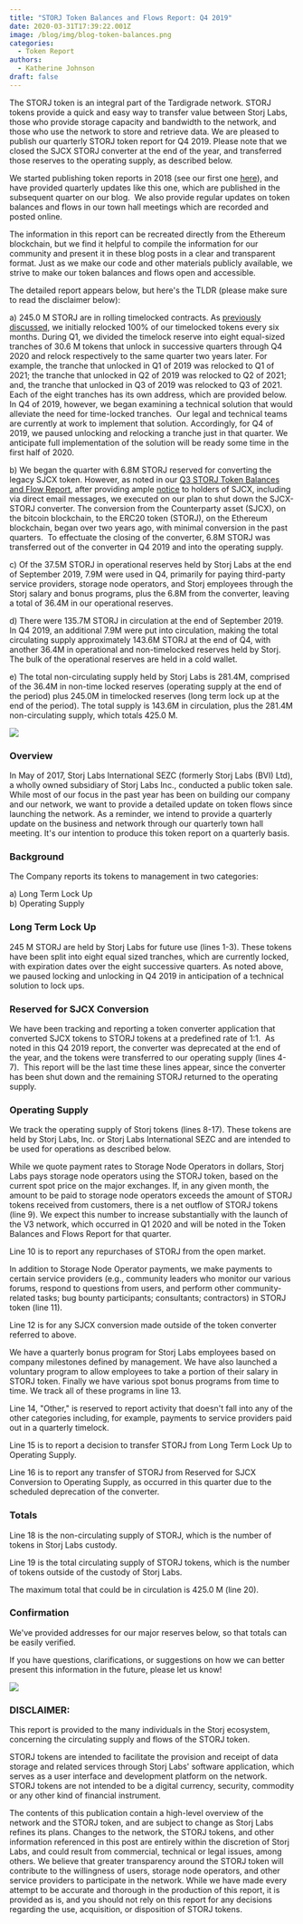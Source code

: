 ```yaml
---
title: "STORJ Token Balances and Flows Report: Q4 2019"
date: 2020-03-31T17:39:22.001Z
image: /blog/img/blog-token-balances.png
categories:
  - Token Report
authors:
  - Katherine Johnson
draft: false
---
```

The STORJ token is an integral part of the Tardigrade network. STORJ tokens provide a quick and easy way to transfer value between Storj Labs, those who provide storage capacity and bandwidth to the network, and those who use the network to store and retrieve data. We are pleased to publish our quarterly STORJ token report for Q4 2019. Please note that we closed the SJCX STORJ converter at the end of the year, and transferred those reserves to the operating supply, as described below.

We started publishing token reports in 2018 (see our first one [here](https://storj.io/blog/2018/12/storj-token-balances-and-flows-report-nov.-30-2018/)), and have provided quarterly updates like this one, which are published in the subsequent quarter on our blog.  We also provide regular updates on token balances and flows in our town hall meetings which are recorded and posted online. 

The information in this report can be recreated directly from the Ethereum blockchain, but we find it helpful to compile the information for our community and present it in these blog posts in a clear and transparent format. Just as we make our code and other materials publicly available, we strive to make our token balances and flows open and accessible.

The detailed report appears below, but here's the TLDR (please make sure to read the disclaimer below): 

a) 245.0 M STORJ are in rolling timelocked contracts. As [previously discussed](https://storj.io/blog/2018/12/using-timelocked-tokens-to-support-long-term-sustainability/), we initially relocked 100% of our timelocked tokens every six months. During Q1, we divided the timelock reserve into eight equal-sized tranches of 30.6 M tokens that unlock in successive quarters through Q4 2020 and relock respectively to the same quarter two years later. For example, the tranche that unlocked in Q1 of 2019 was relocked to Q1 of 2021; the tranche that unlocked in Q2 of 2019 was relocked to Q2 of 2021; and, the tranche that unlocked in Q3 of 2019 was relocked to Q3 of 2021. Each of the eight tranches has its own address, which are provided below. In Q4 of 2019, however, we began examining a technical solution that would alleviate the need for time-locked tranches.  Our legal and technical teams are currently at work to implement that solution. Accordingly, for Q4 of 2019, we paused unlocking and relocking a tranche just in that quarter. We anticipate full implementation of the solution will be ready some time in the first half of 2020. 

b) We began the quarter with 6.8M STORJ reserved for converting the legacy SJCX token. However, as noted in our [Q3 STORJ Token Balances and Flow Report](https://storj.io/blog/2019/10/storj-token-balances-and-flows-report-q3-2019/), after providing ample [notice](https://support.storj.io/hc/en-us/articles/360026892271-What-happens-to-the-SJCX-that-their-holders-haven-t-converted-) to holders of SJCX, including via direct email messages, we executed on our plan to shut down the SJCX-STORJ converter. The conversion from the Counterparty asset (SJCX), on the bitcoin blockchain, to the ERC20 token (STORJ), on the Ethereum blockchain, began over two years ago, with minimal conversion in the past quarters.  To effectuate the closing of the converter, 6.8M STORJ was transferred out of the converter in Q4 2019 and into the operating supply. 

c) Of the 37.5M STORJ in operational reserves held by Storj Labs at the end of September 2019, 7.9M were used in Q4, primarily for paying third-party service providers, storage node operators, and Storj employees through the Storj salary and bonus programs, plus the 6.8M from the converter, leaving a total of 36.4M in our operational reserves. 

d) There were 135.7M STORJ in circulation at the end of September 2019.  In Q4 2019, an additional 7.9M were put into circulation, making the total circulating supply approximately 143.6M STORJ at the end of Q4, with another 36.4M in operational and non-timelocked reserves held by Storj.  The bulk of the operational reserves are held in a cold wallet.

e) The total non-circulating supply held by Storj Labs is 281.4M, comprised of the 36.4M in non-time locked reserves (operating supply at the end of the period) plus 245.0M in timelocked reserves (long term lock up at the end of the period). The total supply is 143.6M in circulation, plus the 281.4M non-circulating supply, which totals 425.0 M.

![](/blog/img/q419-token-report-chart-1.png)

### Overview

In May of 2017, Storj Labs International SEZC (formerly Storj Labs (BVI) Ltd), a wholly owned subsidiary of Storj Labs Inc., conducted a public token sale. While most of our focus in the past year has been on building our company and our network, we want to provide a detailed update on token flows since launching the network. As a reminder, we intend to provide a quarterly update on the business and network through our quarterly town hall meeting. It's our intention to produce this token report on a quarterly basis.

### Background

The Company reports its tokens to management in two categories:

a) Long Term Lock Up\
b) Operating Supply

### Long Term Lock Up

245 M STORJ are held by Storj Labs for future use (lines 1-3). These tokens have been split into eight equal sized tranches, which are currently locked, with expiration dates over the eight successive quarters. As noted above, we paused locking and unlocking in Q4 2019 in anticipation of a technical solution to lock ups.

### Reserved for SJCX Conversion

We have been tracking and reporting a token converter application that converted SJCX tokens to STORJ tokens at a predefined rate of 1:1.  As noted in this Q4 2019 report, the converter was deprecated at the end of the year, and the tokens were transferred to our operating supply (lines 4-7).  This report will be the last time these lines appear, since the converter has been shut down and the remaining STORJ returned to the operating supply.

### Operating Supply 

We track the operating supply of Storj tokens (lines 8-17). These tokens are held by Storj Labs, Inc. or Storj Labs International SEZC and are intended to be used for operations as described below.

While we quote payment rates to Storage Node Operators in dollars, Storj Labs pays storage node operators using the STORJ token, based on the current spot price on the major exchanges. If, in any given month, the amount to be paid to storage node operators exceeds the amount of STORJ tokens received from customers, there is a net outflow of STORJ tokens (line 9). We expect this number to increase substantially with the launch of the V3 network, which occurred in Q1 2020 and will be noted in the Token Balances and Flows Report for that quarter.

Line 10 is to report any repurchases of STORJ from the open market.

In addition to Storage Node Operator payments, we make payments to certain service providers (e.g., community leaders who monitor our various forums, respond to questions from users, and perform other community-related tasks; bug bounty participants; consultants; contractors) in STORJ token (line 11).

Line 12 is for any SJCX conversion made outside of the token converter referred to above.

We have a quarterly bonus program for Storj Labs employees based on company milestones defined by management. We have also launched a voluntary program to allow employees to take a portion of their salary in STORJ token. Finally we have various spot bonus programs from time to time. We track all of these programs in line 13.

Line 14, "Other," is reserved to report activity that doesn't fall into any of the other categories including, for example, payments to service providers paid out in a quarterly timelock.

Line 15 is to report a decision to transfer STORJ from Long Term Lock Up to Operating Supply.

Line 16 is to report any transfer of STORJ from Reserved for SJCX Conversion to Operating Supply, as occurred in this quarter due to the scheduled deprecation of the converter.

### Totals

Line 18 is the non-circulating supply of STORJ, which is the number of tokens in Storj Labs custody.

Line 19 is the total circulating supply of STORJ tokens, which is the number of tokens outside of the custody of Storj Labs.

The maximum total that could be in circulation is 425.0 M (line 20).

### Confirmation

We've provided addresses for our major reserves below, so that totals can be easily verified. 

If you have questions, clarifications, or suggestions on how we can better present this information in the future, please let us know!

![](/blog/img/token-report-chart-2-q419.png)

### DISCLAIMER:

This report is provided to the many individuals in the Storj ecosystem, concerning the circulating supply and flows of the STORJ token.

STORJ tokens are intended to facilitate the provision and receipt of data storage and related services through Storj Labs' software application, which serves as a user interface and development platform on the network. STORJ tokens are not intended to be a digital currency, security, commodity or any other kind of financial instrument.

The contents of this publication contain a high-level overview of the network and the STORJ token, and are subject to change as Storj Labs refines its plans. Changes to the network, the STORJ tokens, and other information referenced in this post are entirely within the discretion of Storj Labs, and could result from commercial, technical or legal issues, among others. We believe that greater transparency around the STORJ token will contribute to the willingness of users, storage node operators, and other service providers to participate in the network. While we have made every attempt to be accurate and thorough in the production of this report, it is provided as is, and you should not rely on this report for any decisions regarding the use, acquisition, or disposition of STORJ tokens.